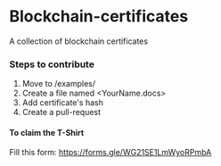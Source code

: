 # Blockchain-certificates
A collection of blockchain certificates

### Steps to contribute
1. Move to /examples/
2. Create a file named <YourName.docs>
3. Add certificate's hash
4. Create a pull-request

#### To claim the T-Shirt
Fill this form: https://forms.gle/WG21SE1LmWyoRPmbA
